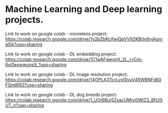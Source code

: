 # Machine Learning and Deep learning projects.

Link to work on google colab - movielens project:
https://colab.research.google.com/drive/1y2bZbKcjfwjQpVV92KB0n9vjAonralSk?usp=sharing

Link to work on google colab - DL embedding project:
https://colab.research.google.com/drive/1C1wAFweonX_2L_ryCm-6xi0eswwuns9_?usp=sharing

Link to work on google colab - DL image resolution project:
https://colab.research.google.com/drive/14OPLA3TcrLyxlSyuV45WBNFd60FQmW93?usp=sharing

Link to work on google colab - DL dog breeds project:
https://colab.research.google.com/drive/1_UOt8Buj5ZsacUMro0WIZ3_BfUi5UT_n?usp=sharing

